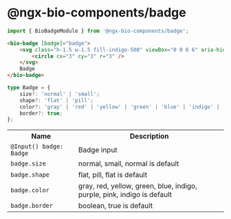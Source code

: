 # @ngx-bio-components/badge

```typescript
import { BioBadgeModule } from '@ngx-bio-components/badge';
```

```html
<bio-badge [badge]="badge">
    <svg class="h-1.5 w-1.5 fill-indigo-500" viewBox="0 0 6 6" aria-hidden="true">
        <circle cx="3" cy="3" r="3" />
    </svg>
    Badge
</bio-badge>
```

```typescript
type Badge = {
    size?: 'normal' | 'small';
    shape?: 'flat' | 'pill';
    color?: 'gray' | 'red' | 'yellow' | 'green' | 'blue' | 'indigo' | 'purple' | 'pink';
    border?: true;
};
```

<table>
    <tbody>
<tr>
      <th>Name</th>
      <th>Description</th>
    </th>
<tr>
  <td>
<code>@Input() badge: Badge</code>
  </td>
  <td>Badge input
</td>
</tr>
<tr>
  <td>
<code>badge.size</code>
  </td>
  <td>normal, small, normal is default
</td>
</tr>
<tr>
  <td>
<code>badge.shape</code>
  </td>
  <td>flat, pill, flat is default
</td>
</tr>
<tr>
  <td>
<code>badge.color</code>
  </td>
  <td>gray, red, yellow, green, blue, indigo, purple, pink, indigo is default
</td>
</tr>
<tr>
  <td>
<code>badge.border</code>
  </td>
  <td>boolean, true is default
</td>
</tr>
</tbody></table>
